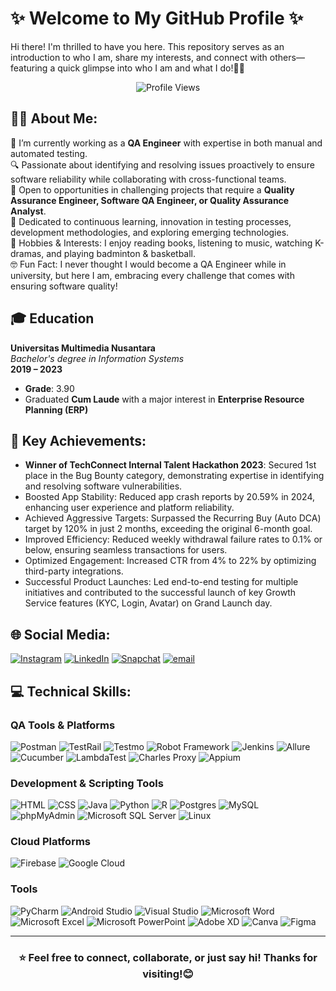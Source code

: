 # ✨ Welcome to My GitHub Profile ✨  
Hi there! I'm thrilled to have you here. This repository serves as an introduction to who I am, share my interests, and connect with others—featuring a quick glimpse into who I am and what I do!🙌🏻

<p align="center">
  <img src="https://komarev.com/ghpvc/?username=adlinbelicia&label=💡%20Total%20Profile%20Hits%20%20&color=fa9189&style=for-the-badge" alt="Profile Views" />
</p>


## 👩🏻 About Me:
🌟 I’m currently working as a **QA Engineer** with expertise in both manual and automated testing.<br>
🔍 Passionate about identifying and resolving issues proactively to ensure software reliability while collaborating with cross-functional teams.<br>
🤝 Open to opportunities in challenging projects that require a **Quality Assurance Engineer, Software QA Engineer, or Quality Assurance Analyst**.<br>
🚀 Dedicated to continuous learning, innovation in testing processes, development methodologies, and exploring emerging technologies.<br>
🎵 Hobbies & Interests: I enjoy reading books, listening to music, watching K-dramas, and playing badminton & basketball.<br> 
🤓 Fun Fact: I never thought I would become a QA Engineer while in university, but here I am, embracing every challenge that comes with ensuring software quality!


## 🎓 Education  
**Universitas Multimedia Nusantara**  
_Bachelor's degree in Information Systems_  
**2019 – 2023**  
- **Grade**: 3.90  
- Graduated **Cum Laude** with a major interest in **Enterprise Resource Planning (ERP)**  


## 🎯 Key Achievements:
- **Winner of TechConnect Internal Talent Hackathon 2023**: Secured 1st place in the Bug Bounty category, demonstrating expertise in identifying and resolving software vulnerabilities.
- Boosted App Stability: Reduced app crash reports by 20.59% in 2024, enhancing user experience and platform reliability.
- Achieved Aggressive Targets: Surpassed the Recurring Buy (Auto DCA) target by 120% in just 2 months, exceeding the original 6-month goal.
- Improved Efficiency: Reduced weekly withdrawal failure rates to 0.1% or below, ensuring seamless transactions for users.
- Optimized Engagement: Increased CTR from 4% to 22% by optimizing third-party integrations.
- Successful Product Launches: Led end-to-end testing for multiple initiatives and contributed to the successful launch of key Growth Service features (KYC, Login, Avatar) on Grand Launch day.



## 🌐 Social Media:
[![Instagram](https://img.shields.io/badge/Instagram-%23E4405F.svg?style=for-the-badge&logo=Instagram&logoColor=white)](https://instagram.com/adlinbeliciaa) 
[![LinkedIn](https://img.shields.io/badge/LinkedIn-%230077B5.svg?style=for-the-badge&logo=linkedin&logoColor=white)](https://linkedin.com/in/adlinbelicia) 
[![Snapchat](https://img.shields.io/badge/Snapchat-%23FFFC00.svg?style=for-the-badge&logo=Snapchat&logoColor=black)](https://www.snapchat.com/add/adlinbelicia14)
[![email](https://img.shields.io/badge/Email-D14836?style=for-the-badge&logo=gmail&logoColor=white)](mailto:adlinbelicia14@gmail.com) 


## 💻 Technical Skills:
### **QA Tools & Platforms**
![Postman](https://img.shields.io/badge/Postman-FF6C37?style=for-the-badge&logo=postman&logoColor=white)  ![TestRail](https://img.shields.io/badge/TestRail-%230077B5?style=for-the-badge&logoColor=white)  ![Testmo](https://img.shields.io/badge/Testmo-%230079B5?style=for-the-badge&logoColor=white)  ![Robot Framework](https://img.shields.io/badge/Robot%20Framework-000000?style=for-the-badge&logo=robot-framework&logoColor=white)  ![Jenkins](https://img.shields.io/badge/Jenkins-D24939?style=for-the-badge&logo=jenkins&logoColor=white)  ![Allure](https://img.shields.io/badge/Allure-880080?style=for-the-badge&logoColor=white)  ![Cucumber](https://img.shields.io/badge/Cucumber-23A24D?style=for-the-badge&logoColor=white)  ![LambdaTest](https://img.shields.io/badge/LambdaTest-2D87FF?style=for-the-badge&logoColor=white)  ![Charles Proxy](https://img.shields.io/badge/Charles%20Proxy-303030?style=for-the-badge&logoColor=white)  ![Appium](https://img.shields.io/badge/Appium-33B5E5?style=for-the-badge&logo=appium&logoColor=white)  

### **Development & Scripting Tools**
![HTML](https://img.shields.io/badge/HTML5-E34F26?style=for-the-badge&logo=html5&logoColor=white) ![CSS](https://img.shields.io/badge/CSS3-1572B6?style=for-the-badge&logo=css3&logoColor=white) ![Java](https://img.shields.io/badge/Java-%23ED8B00.svg?style=for-the-badge&logo=openjdk&logoColor=white)  ![Python](https://img.shields.io/badge/Python-3776AB?style=for-the-badge&logo=python&logoColor=white)  ![R](https://img.shields.io/badge/R-276DC3?style=for-the-badge&logo=r&logoColor=white)  ![Postgres](https://img.shields.io/badge/postgres-%23316192.svg?style=for-the-badge&logo=postgresql&logoColor=white)  ![MySQL](https://img.shields.io/badge/mysql-4479A1.svg?style=for-the-badge&logo=mysql&logoColor=white) ![phpMyAdmin](https://img.shields.io/badge/phpMyAdmin-6C78AF?style=for-the-badge&logo=phpmyadmin&logoColor=white) ![Microsoft SQL Server](https://img.shields.io/badge/Microsoft%20SQL%20Server-CC2927?style=for-the-badge&logo=microsoft-sql-server&logoColor=white) ![Linux](https://img.shields.io/badge/Linux-FCC624?style=for-the-badge&logo=linux&logoColor=black)   

### **Cloud Platforms**
![Firebase](https://img.shields.io/badge/Firebase-FFCA28?style=for-the-badge&logo=firebase&logoColor=black) ![Google Cloud](https://img.shields.io/badge/Google%20Cloud-4285F4?style=for-the-badge&logo=google-cloud&logoColor=white)

### **Tools**  
![PyCharm](https://img.shields.io/badge/PyCharm-3DDC84?style=for-the-badge&logo=pycharm&logoColor=white)  ![Android Studio](https://img.shields.io/badge/Android%20Studio-3DDC84?style=for-the-badge&logo=android-studio&logoColor=white) ![Visual Studio](https://img.shields.io/badge/Visual%20Studio-5C2D91?style=for-the-badge&logo=visual-studio&logoColor=white)  ![Microsoft Word](https://img.shields.io/badge/Microsoft_Word-%232B579A.svg?style=for-the-badge&logo=microsoft-word&logoColor=white)  ![Microsoft Excel](https://img.shields.io/badge/Microsoft_Excel-%23217346.svg?style=for-the-badge&logo=microsoft-excel&logoColor=white)  ![Microsoft PowerPoint](https://img.shields.io/badge/Microsoft_PowerPoint-B7472A?style=for-the-badge&logo=microsoft-powerpoint&logoColor=white)  ![Adobe XD](https://img.shields.io/badge/Adobe%20XD-FF61F6?style=for-the-badge&logo=adobe-xd&logoColor=white)  ![Canva](https://img.shields.io/badge/Canva-%2300C4CC.svg?style=for-the-badge&logo=Canva&logoColor=white)  ![Figma](https://img.shields.io/badge/figma-%23F24E1E.svg?style=for-the-badge&logo=figma&logoColor=white)  

---

<h3 align="center">⭐️ <b>Feel free to connect, collaborate, or just say hi! Thanks for visiting!😊</b></h3>
